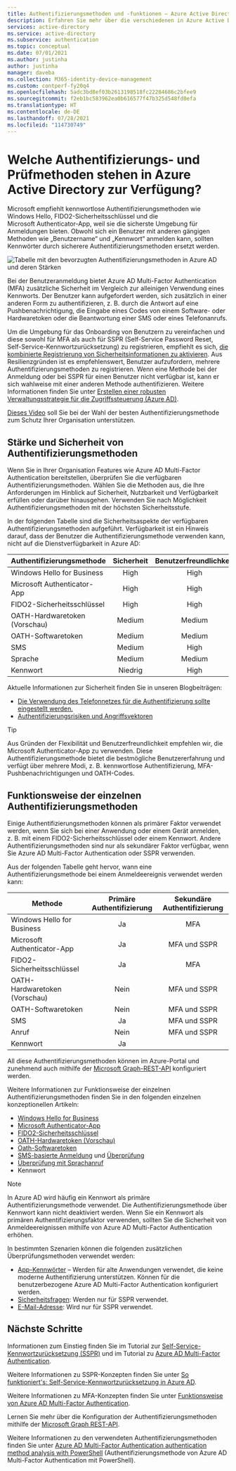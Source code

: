 ```yaml
---
title: Authentifizierungsmethoden und -funktionen – Azure Active Directory
description: Erfahren Sie mehr über die verschiedenen in Azure Active Directory verfügbaren Authentifizierungsmethoden und -funktionen, um Anmeldeereignisse zu verbessern und sicher zu gestalten
services: active-directory
ms.service: active-directory
ms.subservice: authentication
ms.topic: conceptual
ms.date: 07/01/2021
ms.author: justinha
author: justinha
manager: daveba
ms.collection: M365-identity-device-management
ms.custom: contperf-fy20q4
ms.openlocfilehash: 5adc3bd8ef03b2613198518fc22284686c2bfee9
ms.sourcegitcommit: f2eb1bc583962ea0b616577f47b325d548fd0efa
ms.translationtype: HT
ms.contentlocale: de-DE
ms.lasthandoff: 07/28/2021
ms.locfileid: "114730749"
---
```

# <a name="what-authentication-and-verification-methods-are-available-in-azure-active-directory"></a>Welche Authentifizierungs- und Prüfmethoden stehen in Azure Active Directory zur Verfügung?

Microsoft empfiehlt kennwortlose Authentifizierungsmethoden wie Windows Hello, FIDO2-Sicherheitsschlüssel und die Microsoft Authenticator-App, weil sie die sicherste Umgebung für Anmeldungen bieten. Obwohl sich ein Benutzer mit anderen gängigen Methoden wie „Benutzername“ und „Kennwort“ anmelden kann, sollten Kennwörter durch sicherere Authentifizierungsmethoden ersetzt werden.

![Tabelle mit den bevorzugten Authentifizierungsmethoden in Azure AD und deren Stärken](media/concept-authentication-methods/authentication-methods.png)

Bei der Benutzeranmeldung bietet Azure AD Multi-Factor Authentication (MFA) zusätzliche Sicherheit im Vergleich zur alleinigen Verwendung eines Kennworts. Der Benutzer kann aufgefordert werden, sich zusätzlich in einer anderen Form zu authentifizieren, z. B. durch die Antwort auf eine Pushbenachrichtigung, die Eingabe eines Codes von einem Software- oder Hardwaretoken oder die Beantwortung einer SMS oder eines Telefonanrufs.

Um die Umgebung für das Onboarding von Benutzern zu vereinfachen und diese sowohl für MFA als auch für SSPR (Self-Service Password Reset, Self-Service-Kennwortzurücksetzung) zu registrieren, empfiehlt es sich, [die kombinierte Registrierung von Sicherheitsinformationen zu aktivieren](howto-registration-mfa-sspr-combined.md). Aus Resilienzgründen ist es empfehlenswert, Benutzer aufzufordern, mehrere Authentifizierungsmethoden zu registrieren. Wenn eine Methode bei der Anmeldung oder bei SSPR für einen Benutzer nicht verfügbar ist, kann er sich wahlweise mit einer anderen Methode authentifizieren. Weitere Informationen finden Sie unter [Erstellen einer robusten Verwaltungsstrategie für die Zugriffssteuerung (Azure AD)](concept-resilient-controls.md).

[Dieses Video](https://www.youtube.com/watch?v=LB2yj4HSptc&feature=youtu.be) soll Sie bei der Wahl der besten Authentifizierungsmethode zum Schutz Ihrer Organisation unterstützen.

## <a name="authentication-method-strength-and-security"></a>Stärke und Sicherheit von Authentifizierungsmethoden

Wenn Sie in Ihrer Organisation Features wie Azure AD Multi-Factor Authentication bereitstellen, überprüfen Sie die verfügbaren Authentifizierungsmethoden. Wählen Sie die Methoden aus, die Ihre Anforderungen im Hinblick auf Sicherheit, Nutzbarkeit und Verfügbarkeit erfüllen oder darüber hinausgehen. Verwenden Sie nach Möglichkeit Authentifizierungsmethoden mit der höchsten Sicherheitsstufe.

In der folgenden Tabelle sind die Sicherheitsaspekte der verfügbaren Authentifizierungsmethoden aufgeführt. Verfügbarkeit ist ein Hinweis darauf, dass der Benutzer die Authentifizierungsmethode verwenden kann, nicht auf die Dienstverfügbarkeit in Azure AD:

| Authentifizierungsmethode          | Sicherheit | Benutzerfreundlichkeit | Verfügbarkeit |
|--------------------------------|:--------:|:---------:|:------------:|
| Windows Hello for Business     | High     | High      | High         |
| Microsoft Authenticator-App    | High     | High      | High         |
| FIDO2-Sicherheitsschlüssel             | High     | High      | High         |
| OATH-Hardwaretoken (Vorschau) | Medium   | Medium    | High         |
| OATH-Softwaretoken           | Medium   | Medium    | High         |
| SMS                            | Medium   | High      | Medium       |
| Sprache                          | Medium   | Medium    | Medium       |
| Kennwort                       | Niedrig      | High      | High         |

Aktuelle Informationen zur Sicherheit finden Sie in unseren Blogbeiträgen:

- [Die Verwendung des Telefonnetzes für die Authentifizierung sollte eingestellt werden.](https://techcommunity.microsoft.com/t5/azure-active-directory-identity/it-s-time-to-hang-up-on-phone-transports-for-authentication/ba-p/1751752)
- [Authentifizierungsrisiken und Angriffsvektoren](https://techcommunity.microsoft.com/t5/azure-active-directory-identity/all-your-creds-are-belong-to-us/ba-p/855124)

> [!TIP]
> Aus Gründen der Flexibilität und Benutzerfreundlichkeit empfehlen wir, die Microsoft Authenticator-App zu verwenden. Diese Authentifizierungsmethode bietet die bestmögliche Benutzererfahrung und verfügt über mehrere Modi, z. B. kennwortlose Authentifizierung, MFA-Pushbenachrichtigungen und OATH-Codes.

## <a name="how-each-authentication-method-works"></a>Funktionsweise der einzelnen Authentifizierungsmethoden

Einige Authentifizierungsmethoden können als primärer Faktor verwendet werden, wenn Sie sich bei einer Anwendung oder einem Gerät anmelden, z. B. mit einem FIDO2-Sicherheitsschlüssel oder einem Kennwort. Andere Authentifizierungsmethoden sind nur als sekundärer Faktor verfügbar, wenn Sie Azure AD Multi-Factor Authentication oder SSPR verwenden.

Aus der folgenden Tabelle geht hervor, wann eine Authentifizierungsmethode bei einem Anmeldeereignis verwendet werden kann:

| Methode                         | Primäre Authentifizierung | Sekundäre Authentifizierung  |
|--------------------------------|:----------------------:|:-------------------------:|
| Windows Hello for Business     | Ja                    | MFA                       |
| Microsoft Authenticator-App    | Ja                    | MFA und SSPR              |
| FIDO2-Sicherheitsschlüssel             | Ja                    | MFA                       |
| OATH-Hardwaretoken (Vorschau) | Nein                     | MFA und SSPR              |
| OATH-Softwaretoken           | Nein                     | MFA und SSPR              |
| SMS                            | Ja                    | MFA und SSPR              |
| Anruf                     | Nein                     | MFA und SSPR              |
| Kennwort                       | Ja                    |                           |

All diese Authentifizierungsmethoden können im Azure-Portal und zunehmend auch mithilfe der [Microsoft Graph-REST-API](/graph/api/resources/authenticationmethods-overview) konfiguriert werden.

Weitere Informationen zur Funktionsweise der einzelnen Authentifizierungsmethoden finden Sie in den folgenden einzelnen konzeptionellen Artikeln:

* [Windows Hello for Business](/windows/security/identity-protection/hello-for-business/hello-overview)
* [Microsoft Authenticator-App](concept-authentication-authenticator-app.md)
* [FIDO2-Sicherheitsschlüssel](concept-authentication-passwordless.md#fido2-security-keys)
* [OATH-Hardwaretoken (Vorschau)](concept-authentication-oath-tokens.md#oath-hardware-tokens-preview)
* [Oath-Softwaretoken](concept-authentication-oath-tokens.md#oath-software-tokens)
* [SMS-basierte Anmeldung](howto-authentication-sms-signin.md) und [Überprüfung](concept-authentication-phone-options.md#mobile-phone-verification)
* [Überprüfung mit Sprachanruf](concept-authentication-phone-options.md)
* Kennwort

> [!NOTE]
> In Azure AD wird häufig ein Kennwort als primäre Authentifizierungsmethode verwendet. Die Authentifizierungsmethode über Kennwort kann nicht deaktiviert werden. Wenn Sie ein Kennwort als primären Authentifizierungsfaktor verwenden, sollten Sie die Sicherheit von Anmeldeereignissen mithilfe von Azure AD Multi-Factor Authentication erhöhen.

In bestimmten Szenarien können die folgenden zusätzlichen Überprüfungsmethoden verwendet werden:

* [App-Kennwörter](howto-mfa-app-passwords.md) – Werden für alte Anwendungen verwendet, die keine moderne Authentifizierung unterstützen. Können für die benutzerbezogene Azure AD Multi-Factor Authentication konfiguriert werden.
* [Sicherheitsfragen](concept-authentication-security-questions.md): Werden nur für SSPR verwendet.
* [E-Mail-Adresse](concept-sspr-howitworks.md#authentication-methods): Wird nur für SSPR verwendet.

## <a name="next-steps"></a>Nächste Schritte

Informationen zum Einstieg finden Sie im Tutorial zur [Self-Service-Kennwortzurücksetzung (SSPR)][tutorial-sspr] und im Tutorial zu [Azure AD Multi-Factor Authentication][tutorial-azure-mfa].

Weitere Informationen zu SSPR-Konzepten finden Sie unter [So funktioniert's: Self-Service-Kennwortzurücksetzung in Azure AD][concept-sspr].

Weitere Informationen zu MFA-Konzepten finden Sie unter [Funktionsweise von Azure AD Multi-Factor Authentication][concept-mfa].

Lernen Sie mehr über die Konfiguration der Authentifizierungsmethoden mithilfe der [Microsoft Graph REST-API](/graph/api/resources/authenticationmethods-overview).

Weitere Informationen zu den verwendeten Authentifizierungsmethoden finden Sie unter [Azure AD Multi-Factor Authentication authentication method analysis with PowerShell](/samples/azure-samples/azure-mfa-authentication-method-analysis/azure-mfa-authentication-method-analysis/) (Authentifizierungsmethode von Azure AD Multi-Factor Authentication mit PowerShell).

<!-- INTERNAL LINKS -->
[tutorial-sspr]: tutorial-enable-sspr.md
[tutorial-azure-mfa]: tutorial-enable-azure-mfa.md
[concept-sspr]: concept-sspr-howitworks.md
[concept-mfa]: concept-mfa-howitworks.md
